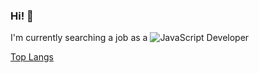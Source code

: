 ### Hi!  👋

I'm currently searching a job as a
![JavaScript](https://img.shields.io/badge/JavaScript-323330?style=for-the-badge&logo=javascript&logoColor=F7DF1E) Developer

[Top Langs](https://github-readme-stats.vercel.app/api/top-langs/?username=Javier-Nieves&layout=donut)



<!--
- 🌱 I’m currently learning ...
- ⚡ Fun fact: ...
-->

